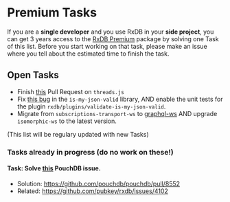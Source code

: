 # Premium Tasks

If you are a **single developer** and you use RxDB in your **side project**, you can get 3 years access to the [RxDB Premium](https://rxdb.info/premium.html) package by solving one Task of this list. Before you start working on that task, please make an issue where you tell about the estimated time to finish the task.


## Open Tasks


- Finish [this](https://github.com/andywer/threads.js/pull/402) Pull Request on `threads.js`
- Fix [this bug](https://github.com/mafintosh/is-my-json-valid/pull/192) in the `is-my-json-valid` library, AND enable the unit tests for the plugin `rxdb/plugins/validate-is-my-json-valid`.
- Migrate from `subscriptions-transport-ws` to [graphql-ws](https://www.npmjs.com/package/graphql-ws) AND upgrade `isomorphic-ws` to the latest version.

(This list will be regulary updated with new Tasks)




### Tasks already in progress (do no work on these!)

#### Task: Solve [this](https://github.com/pouchdb/pouchdb/pull/8471) PouchDB issue.
- Solution: https://github.com/pouchdb/pouchdb/pull/8552
- Related: https://github.com/pubkey/rxdb/issues/4102
